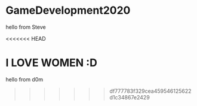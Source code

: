 # GameDevelopment2020


hello from Steve

<<<<<<< HEAD

I LOVE WOMEN :D
=======
hello from d0m
>>>>>>> df777783f329cea459546125622d1c34867e2429
